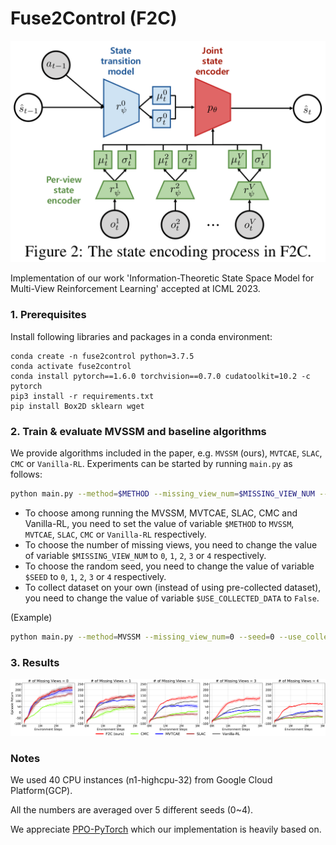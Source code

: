 # Fuse2Control (F2C)
<p align="center">
<img src="figs/Figure2.png" alt="MVSSM" style="zoom: 50%;" />
</p>
Implementation of our work 'Information-Theoretic State Space Model for Multi-View Reinforcement Learning' accepted at ICML 2023.

### 1. Prerequisites

Install following libraries and packages in a conda environment:

```
conda create -n fuse2control python=3.7.5
conda activate fuse2control
conda install pytorch==1.6.0 torchvision==0.7.0 cudatoolkit=10.2 -c pytorch
pip3 install -r requirements.txt
pip install Box2D sklearn wget
```

### 2. Train & evaluate MVSSM and baseline algorithms
We provide algorithms included in the paper, e.g. `MVSSM` (ours), `MVTCAE`, `SLAC`, `CMC` or `Vanilla-RL`.
Experiments can be started by running `main.py` as follows:

```bash
python main.py --method=$METHOD --missing_view_num=$MISSING_VIEW_NUM --seed=$SEED --use_collected_data=$USE_COLLECTED_DATA
```
- To choose among running the MVSSM, MVTCAE, SLAC, CMC and Vanilla-RL, you need to set the value of variable `$METHOD` to `MVSSM`, `MVTCAE`, `SLAC`, `CMC` or `Vanilla-RL` respectively.
- To choose the number of missing views, you need to change the value of variable `$MISSING_VIEW_NUM` to `0`, `1`, `2`, `3` or `4` respectively.
- To choose the random seed, you need to change the value of variable `$SEED` to `0`, `1`, `2`, `3` or `4` respectively.
- To collect dataset on your own (instead of using pre-collected dataset), you need to change the value of variable `$USE_COLLECTED_DATA` to `False`.

(Example)
```bash
python main.py --method=MVSSM --missing_view_num=0 --seed=0 --use_collected_data=True
```

### 3. Results
<p align="center">
<img src="figs/Figure3.PNG" alt="MVSSM" style="zoom: 100%;" />
</p>


### Notes
We used 40 CPU instances (n1-highcpu-32) from Google Cloud Platform(GCP).

All the numbers are averaged over 5 different seeds (0~4).

We appreciate [PPO-PyTorch](https://github.com/nikhilbarhate99/PPO-PyTorch) which our implementation is heavily based on.
